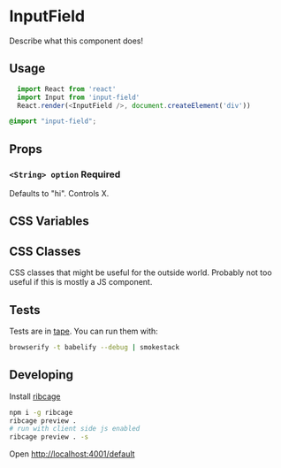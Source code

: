 # InputField

Describe what this component does!

## Usage
```js
  import React from 'react'
  import Input from 'input-field'
  React.render(<InputField />, document.createElement('div'))
```

```css
@import "input-field";
```

## Props
### `<String> option` **Required**
Defaults to "hi". Controls X.

## CSS Variables

## CSS Classes
CSS classes that might be useful for the outside world. Probably not too useful if this is mostly a JS component.

## Tests
Tests are in [tape](https://github.com/substack/tape). You can run them with:

```bash
browserify -t babelify --debug | smokestack
```

## Developing
Install [ribcage](https://github.com/Techwraith/ribcage)

```sh
npm i -g ribcage
ribcage preview .
# run with client side js enabled
ribcage preview . -s
```

Open [http://localhost:4001/default](http://localhost:4001/default)

